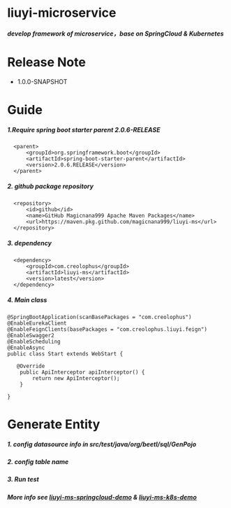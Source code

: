 # liuyi-microservice
##### develop framework of microservice，base on SpringCloud &amp; Kubernetes

# Release Note

* 1.0.0-SNAPSHOT


# Guide
##### 1.Require spring boot starter parent 2.0.6-RELEASE
```
  <parent>
      <groupId>org.springframework.boot</groupId>
      <artifactId>spring-boot-starter-parent</artifactId>
      <version>2.0.6.RELEASE</version>
  </parent>
```

##### 2. github package repository
```
  <repository>
      <id>github</id>
      <name>GitHub Magicnana999 Apache Maven Packages</name>
      <url>https://maven.pkg.github.com/magicnana999/liuyi-ms</url>
  </repository>
```

##### 3. dependency
```
  <dependency>
      <groupId>com.creolophus</groupId>
      <artifactId>liuyi-ms</artifactId>
      <version>latest</version>
  </dependency>
```


##### 4. Main class
```
@SpringBootApplication(scanBasePackages = "com.creolophus")
@EnableEurekaClient
@EnableFeignClients(basePackages = "com.creolophus.liuyi.feign")
@EnableSwagger2
@EnableScheduling
@EnableAsync
public class Start extends WebStart {

   @Override
    public ApiInterceptor apiInterceptor() {
        return new ApiInterceptor();
    }

}
```

# Generate Entity
##### 1. config datasource info in src/test/java/org/beetl/sql/GenPojo
##### 2. config table name 
##### 3. Run test

##### More info see [liuyi-ms-springcloud-demo](https://github.com/magicnana999/liuyi-ms-springcloud-demo) & [liuyi-ms-k8s-demo](https://github.com/magicnana999/liuyi-ms-k8s-demo)
